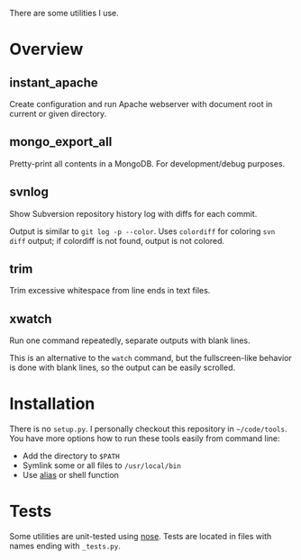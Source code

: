 There are some utilities I use.

# Overview


## instant_apache

Create configuration and run Apache webserver with document root in current
or given directory.


## mongo\_export\_all

Pretty-print all contents in a MongoDB. For development/debug purposes.


## svnlog

Show Subversion repository history log with diffs for each commit.

Output is similar to `git log -p --color`. Uses `colordiff` for coloring
`svn diff` output; if colordiff is not found, output is not colored.


## trim

Trim excessive whitespace from line ends in text files.


## xwatch

Run one command repeatedly, separate outputs with blank lines.

This is an alternative to the `watch` command, but the fullscreen-like
behavior is done with blank lines, so the output can be easily scrolled.


# Installation

There is no `setup.py`. I personally checkout this repository in `~/code/tools`.
You have more options how to run these tools easily from command line:

  - Add the directory to `$PATH`
  - Symlink some or all files to `/usr/local/bin`
  - Use [alias](http://www.gnu.org/software/bash/manual/html_node/Aliases.html)
    or shell function


# Tests

Some utilities are unit-tested using [nose](http://nose.readthedocs.org/en/latest/).
Tests are located in files with names ending with `_tests.py`.

